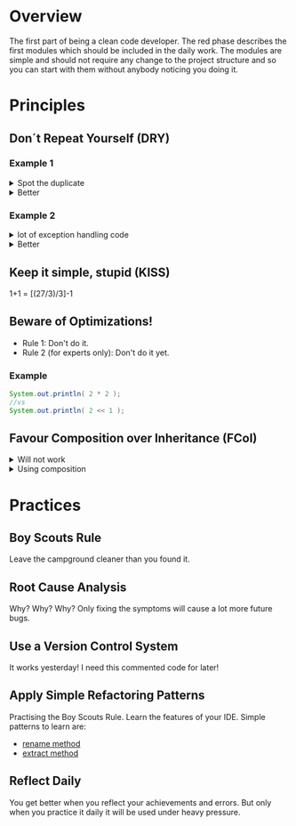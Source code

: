 # Overview
The first part of being a clean code developer. 
The red phase describes the first modules which should be included in the daily work. 
The modules are simple and should not require any change to the project structure 
and so you can start with them without anybody noticing you doing it.

# Principles

## Don´t Repeat Yourself (DRY)

### Example 1
<details><summary>Spot the duplicate</summary>
<p>

```java
public class Customer {
    private Address address;
    private Date date;

    public Customer(Address address, Date date) {
        this.address = address;
        this.date = date;
    }

    public Customer(Address address) {
        this.address = address;
        this.date = new Date();
    }
}
```

</p>
</details>
<details><summary>Better</summary>
<p>
    
```java
public class Customer {
    private Address address;
    private Date date;

    public Customer(Address address, Date date) {
        this.address = address;
        this.date = date;
    }

    public Customer(Address address) {
        this(address, new Date());
    }
}
```

</p>
</details>


### Example 2

<details><summary>lot of exception handling code</summary>
<p>

```java
public class FileProcessor {
    public void processXMLFile(File file) {
        InputStream fis = null;
        try {
            fis = new FileInputStream(file);
            processXML(fis);
        } catch (Exception ex) { //take care of me 
        } finally {
            if (fis != null) {
                try {
                    fis.close();
                } catch (IOException e) { //take care of me again  
                }
            }
        }
    }

    public void processJSONFile(File file) {
        InputStream fis = null;
        try {
            fis = new FileInputStream(file);
            processJSON(fis);
        } catch (Exception ex) { //take care of me 
        } finally {
            if (fis != null) {
                try {
                    fis.close();
                } catch (IOException e) { //take care of me again 
                }
            }
        }
    }
}
```
</p>
</details>

<details><summary>Better</summary>
<p>

```java
public interface FileProcessorStrategy {
    void process(InputStream is);
}

public class JSONFileProcessor implements FileProcessorStrategy {
    @Override public void process(InputStream is) {
        processJSON(is);
    }

}

public class XMLFileProcessor implements FileProcessorStrategy {
    @Override public void process(InputStream is) {
        processXML(is);
    }

}


public class FileProcessor {

    public void processFile(File file, FilePrcessorStrategy processor) {
        InputStream fis = null;
        try {
            fis = new FileInputStream(file);
            procrssor.process(fis);
        } catch (Exception ex) { //AH!        
        } finally {
            if (fis != null) {
                try {
                    fis.close();
                } catch (IOException e) { //to many of them. 
                }
            }
        }
    }
}
```

</p>
</details>

## Keep it simple, stupid (KISS)
1+1 = [(27/3)/3]-1

## Beware of Optimizations!

* Rule 1: Don't do it. 
* Rule 2 (for experts only): Don't do it yet.

### Example 

```java
System.out.println( 2 * 2 ); 
//vs 
System.out.println( 2 << 1 );
```

## Favour Composition over Inheritance (FCoI)

<details><summary>Will not work</summary>
<p>

```java
//what happens if HashSet gets a new Method? 
public class InstrumentedHashSet extends HashSet {

    private int addCount = 0;
    public boolean add(Object o) {
        addCount++;
        return super.add(o);
    }

    //using this method with three elements will set addCount to 6!!
    public boolean addAll(Collection c) {
        addCount += c.size();
        return super.addAll(c); //uses HashSet add method   
    }


    public int getAddCount() {
        return addCount;
    }
}
```

</p>
</details>

<details><summary>Using composition</summary>
<p>

```java
//what happens if HasSet gets a Method? 
public class InstrumentedHashSet {

    private int addCount = 0;
    private Set hashSet = new HashSet();
    public boolean add(Object o) {
        addCount++;
        return hashSet.add(o);
    }

    public boolean addAll(Collection c) {
        boolean hasChanged = false;
        for (Object o: c) {
            hasChanged |= add(c);
        }
        return hasChanged;
    }


    public int getAddCount() {
        return addCount;
    }
}
```

</p>
</details>

# Practices

## Boy Scouts Rule
Leave the campground cleaner than you found it.

## Root Cause Analysis
Why? Why? Why?
Only fixing the symptoms will cause a lot more future bugs.

## Use a Version Control System
It works yesterday!
I need this commented code for later!

## Apply Simple Refactoring Patterns
Practising the Boy Scouts Rule. Learn the features of your IDE.
Simple patterns to learn are:
* [rename method](https://refactoring.com/catalog/renameMethod.html)
* [extract method](https://refactoring.com/catalog/extractMethod.html)

## Reflect Daily
You get better when you reflect your achievements and errors. But only when you practice it daily it will be used under heavy pressure.
